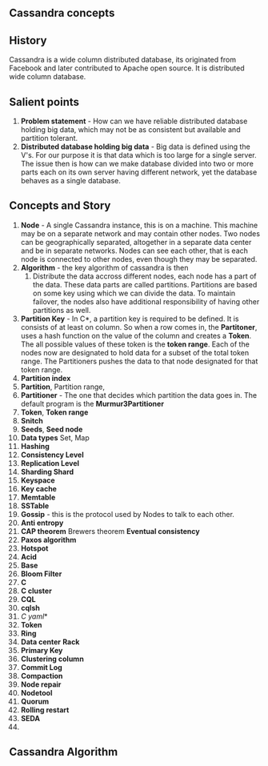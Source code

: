 ## Cassandra concepts

## History
Cassandra is a wide column distributed database, its originated from Facebook and later contributed to Apache open source.  It is distributed wide column database. 

## Salient points
1. **Problem statement** - How can we have  reliable distributed database holding big data, which may not be as consistent but available and partition tolerant. 
2. **Distributed database holding big data** - Big data is defined using the V's. For our purpose it is that data which is too large for a single server. The issue then is how can we make database divided into two or more parts each on its own server having different network, yet the database behaves as a single database. 

## Concepts  and Story
1. **Node** - A single Cassandra instance, this is on a machine. This machine may be on a separate  network and may contain other nodes. Two nodes can be geographically separated, altogether in a separate data center and be in separate networks. Nodes can see each other, that is each node is connected to other nodes, even though they may be separated.  
2. **Algorithm** - the key algorithm of cassandra is then 
	1. Distribute the data accross different nodes, each node has a part of the data. These data parts are called partitions. Partitions are based on some key using which we can divide the data. To maintain failover, the nodes also have additional responsibility of having other partitions as well.  
3. **Partition Key** - In C*, a partition key is required to be defined. It is consists of at least on column. So when a row comes in, the **Partitoner**, uses a hash function on the value of the column and creates a **Token**. The all possible values of these token is the **token range**.  Each of the nodes now are designated to hold data for a subset of the total token range. The Partitioners pushes the data to that node designated for that token range.  
4. **Partition index**
5. **Partition**, Partition range, 
6. **Partitioner** - The one that decides which partition the data goes in. The default program is the **Murmur3Partitioner**
7. **Token**, **Token range**
8. **Snitch**
9. **Seeds**, **Seed node**
10. **Data types** Set, Map 	
11. **Hashing**
12. **Consistency Level**
13. **Replication Level**
14. **Sharding Shard**
15. **Keyspace**
16.  **Key cache**
17. **Memtable** 
18.  **SSTable**
19. **Gossip** - this is the protocol used by Nodes to talk to each other.
20. **Anti entropy**
21. **CAP theorem** Brewers theorem **Eventual consistency**
22. **Paxos algorithm**
23. **Hotspot**
24. **Acid**
25. **Base**
26. **Bloom Filter**
27. **C**
28. **C cluster**
29. **CQL**
30. **cqlsh**
31. **C* yaml**
32. **Token**
33. **Ring**
34. **Data center** **Rack**
35. **Primary Key**
36. **Clustering column**
37. **Commit Log**
38. **Compaction**
39. **Node repair**
40. **Nodetool**
41. **Quorum**
42. **Rolling restart**
43. **SEDA**
44. 

## Cassandra Algorithm
<!--stackedit_data:
eyJoaXN0b3J5IjpbMTk4Mjk1ODI5Nyw4MjYwNDQxNDYsLTEyOD
I5NTk3NzQsLTQ5NjY3MzcwNSwtNTQ3NzU0MDI4LC0xNTY5NDg0
OTg1LC03MzA0NzczNzgsMTUzNTIxMjc0OSw2MTc4OTQ2OTYsLT
E2NDMwNTk0NTFdfQ==
-->